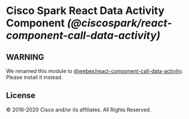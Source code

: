 # Cisco Spark React Data Activity Component _(@ciscospark/react-component-call-data-activity)_

## WARNING

We renamed this module to [@webex/react-component-call-data-activity](https://www.npmjs.com/package/@webex/react-component-call-data-activity). Please install it instead.

## License

© 2016-2020 Cisco and/or its affiliates. All Rights Reserved.
